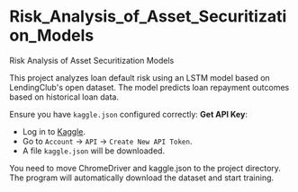 # Risk_Analysis_of_Asset_Securitization_Models
Risk Analysis of Asset Securitization Models

This project analyzes loan default risk using an LSTM model based on LendingClub's open dataset. The model predicts loan repayment outcomes based on historical loan data.


Ensure you have `kaggle.json` configured correctly:
 **Get API Key**:  
   - Log in to [Kaggle](https://www.kaggle.com/).
   - Go to `Account` → `API` → `Create New API Token`.
   - A file `kaggle.json` will be downloaded.

You need to move ChromeDriver and kaggle.json to the project directory.
The program will automatically download the dataset and start training.
  
     
